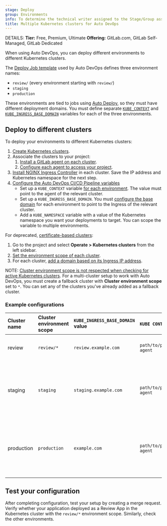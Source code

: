 ```yaml
---
stage: Deploy
group: Environments
info: To determine the technical writer assigned to the Stage/Group associated with this page, see https://handbook.gitlab.com/handbook/product/ux/technical-writing/#assignments
title: Multiple Kubernetes clusters for Auto DevOps
---
```


DETAILS:
**Tier:** Free, Premium, Ultimate
**Offering:** GitLab.com, GitLab Self-Managed, GitLab Dedicated

When using Auto DevOps, you can deploy different environments to different Kubernetes clusters.

The [Deploy Job template](https://gitlab.com/gitlab-org/gitlab/-/blob/master/lib/gitlab/ci/templates/Jobs/Deploy.gitlab-ci.yml) used by Auto DevOps defines three environment names:

- `review/` (every environment starting with `review/`)
- `staging`
- `production`

These environments are tied to jobs using [Auto Deploy](stages.md#auto-deploy), so they must have different deployment domains. You must define separate [`KUBE_CONTEXT`](../../user/clusters/agent/ci_cd_workflow.md#environments-that-use-auto-devops) and [`KUBE_INGRESS_BASE_DOMAIN`](requirements.md#auto-devops-base-domain) variables for each of the three environments.

## Deploy to different clusters

To deploy your environments to different Kubernetes clusters:

1. [Create Kubernetes clusters](../../user/infrastructure/clusters/connect/new_gke_cluster.md).
1. Associate the clusters to your project:
   1. [Install a GitLab agent on each cluster](../../user/clusters/agent/_index.md).
   1. [Configure each agent to access your project](../../user/clusters/agent/work_with_agent.md#configure-your-agent).
1. [Install NGINX Ingress Controller](cloud_deployments/auto_devops_with_gke.md#install-ingress) in each cluster. Save the IP address and Kubernetes namespace for the next step.
1. [Configure the Auto DevOps CI/CD Pipeline variables](cicd_variables.md#build-and-deployment-variables)
   - Set up a `KUBE_CONTEXT` variable [for each environment](../../ci/environments/_index.md#limit-the-environment-scope-of-a-cicd-variable). The value must point to the agent of the relevant cluster.
   - Set up a `KUBE_INGRESS_BASE_DOMAIN`. You must [configure the base domain](requirements.md#auto-devops-base-domain) for each environment to point to the Ingress of the relevant cluster.
   - Add a `KUBE_NAMESPACE` variable with a value of the Kubernetes namespace you want your deployments to target. You can scope the variable to multiple environments.

For deprecated, [certificate-based clusters](../../user/infrastructure/clusters/index.md#certificate-based-kubernetes-integration-deprecated):

1. Go to the project and select **Operate > Kubernetes clusters** from the left sidebar.
1. [Set the environment scope of each cluster](../../user/project/clusters/multiple_kubernetes_clusters.md#setting-the-environment-scope).
1. For each cluster, [add a domain based on its Ingress IP address](../../user/project/clusters/gitlab_managed_clusters.md#base-domain).

NOTE:
[Cluster environment scope is not respected when checking for active Kubernetes clusters](https://gitlab.com/gitlab-org/gitlab/-/issues/20351). For a multi-cluster setup to work with Auto DevOps, you must create a fallback cluster with **Cluster environment scope** set to `*`. You can set any of the clusters you've already added as a fallback cluster.

### Example configurations

| Cluster name | Cluster environment scope | `KUBE_INGRESS_BASE_DOMAIN` value | `KUBE CONTEXT` value               | Variable environment scope | Notes |
| :------------| :-------------------------| :------------------------------- | :--------------------------------- | :--------------------------|:--|
| review       | `review/*`                | `review.example.com`             | `path/to/project:review-agent`     | `review/*`                 | A review cluster that runs all [review apps](../../ci/review_apps/index.md).|
| staging      | `staging`                 | `staging.example.com`            | `path/to/project:staging-agent`    | `staging`                  | Optional. A staging cluster that runs the deployments of the staging environments. You must [enable it first](cicd_variables.md#deploy-policy-for-staging-and-production-environments). |
| production   | `production`              | `example.com`                    | `path/to/project:production-agent` | `production`               | A production cluster that runs the production environment deployments. You can use [incremental rollouts](cicd_variables.md#incremental-rollout-to-production). |

## Test your configuration

After completing configuration, test your setup by creating a merge request.
Verify whether your application deployed as a Review App in the Kubernetes
cluster with the `review/*` environment scope. Similarly, check the
other environments.
